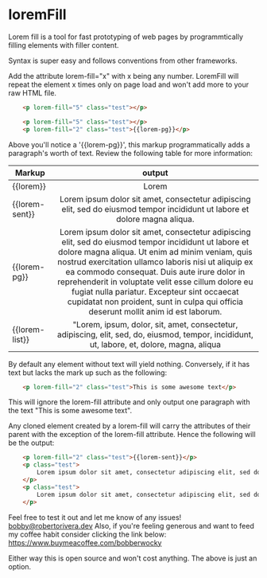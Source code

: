 # loremFill
Lorem fill is a tool for fast prototyping of web pages by programmtically filling elements with filler content.

Syntax is super easy and follows conventions from other frameworks.

Add the attribute lorem-fill="x" with x being any number. LoremFill will repeat the element x times only on page load and won't add more to your raw HTML file.

```HTML
    <p lorem-fill="5" class="test"></p>
```




```HTML
    <p lorem-fill="5" class="test"></p>
    <p lorem-fill="2" class="test">{{lorem-pg}}</p>
```

Above you'll notice a '{{lorem-pg}}', this markup programmatically adds a paragraph's worth of text. Review the following table for more information:


| Markup        | output        |
| ------------- |:-------------:| 
| {{lorem}}     | Lorem         |
| {{lorem-sent}}| Lorem ipsum dolor sit amet, consectetur adipiscing elit, sed do eiusmod tempor incididunt ut labore et dolore magna aliqua.      |
| {{lorem-pg}}  | Lorem ipsum dolor sit amet, consectetur adipiscing elit, sed do eiusmod tempor incididunt ut labore et dolore magna aliqua. Ut enim ad minim veniam, quis nostrud exercitation ullamco laboris nisi ut aliquip ex ea commodo consequat. Duis aute irure dolor in reprehenderit in voluptate velit esse cillum dolore eu fugiat nulla pariatur. Excepteur sint occaecat cupidatat non proident, sunt in culpa qui officia deserunt mollit anim id est laborum.      |
| {{lorem-list}}| "Lorem, ipsum, dolor, sit, amet, consectetur, adipiscing, elit, sed, do, eiusmod, tempor, incididunt, ut, labore, et, dolore, magna, aliqua |


By default any element without text will yield nothing. Conversely, if it has text but lacks the mark up such as the following: 

```HTML
    <p lorem-fill="2" class="test">This is some awesome text</p>
```

This will ignore the lorem-fill attribute and only output one paragraph with the text "This is some awesome text".

Any cloned element created by a lorem-fill will carry the attributes of their parent with the exception of the lorem-fill attribute. Hence the following will be the output:

```HTML
    <p lorem-fill="2" class="test">{{lorem-sent}}</p>
    <p class="test">
        Lorem ipsum dolor sit amet, consectetur adipiscing elit, sed do eiusmod tempor incididunt ut labore et dolore magna aliqua.
    </p>
    <p class="test">
        Lorem ipsum dolor sit amet, consectetur adipiscing elit, sed do eiusmod tempor incididunt ut labore et dolore magna aliqua.
    </p>

```

Feel free to test it out and let me know of any issues! bobby@robertorivera.dev
Also, if you're feeling generous and want to feed my coffee habit consider clicking the link below: 
https://www.buymeacoffee.com/bobberwocky

Either way this is open source and won't cost anything. The above is just an option. 
